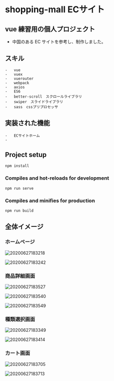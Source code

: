 # shopping-mall ECサイト

## vue 練習用の個人プロジェクト

-   中国のある EC サイトを参考し、制作しました。
## スキル
    -   vue
    -   vuex
    -   vuerouter
    -   webpack
    -   axios
    -   ES6
    -   better-scroll　スクロールライブラリ
    -   swiper　スライドライブラリ
    -   sass　cssプリプロセッサ
    
## 実装された機能

    -   ECサイトホーム
    -   
## Project setup

```
npm install
```

### Compiles and hot-reloads for development

```
npm run serve
```

### Compiles and minifies for production

```
npm run build
```

## 全体イメージ

### ホームページ

![20200627183218](https://raw.githubusercontent.com/kakigakki/picBed/master/imgs/20200627183218.png)

![20200627183242](https://raw.githubusercontent.com/kakigakki/picBed/master/imgs/20200627183242.png)

### 商品詳細画面

![20200627183527](https://raw.githubusercontent.com/kakigakki/picBed/master/imgs/20200627183527.png)

![20200627183540](https://raw.githubusercontent.com/kakigakki/picBed/master/imgs/20200627183540.png)

![20200627183549](https://raw.githubusercontent.com/kakigakki/picBed/master/imgs/20200627183549.png)

### 種類選択画面

![20200627183349](https://raw.githubusercontent.com/kakigakki/picBed/master/imgs/20200627183349.png)

![20200627183414](https://raw.githubusercontent.com/kakigakki/picBed/master/imgs/20200627183414.png)

### カート画面

![20200627183705](https://raw.githubusercontent.com/kakigakki/picBed/master/imgs/20200627183705.png)

![20200627183713](https://raw.githubusercontent.com/kakigakki/picBed/master/imgs/20200627183713.png)
